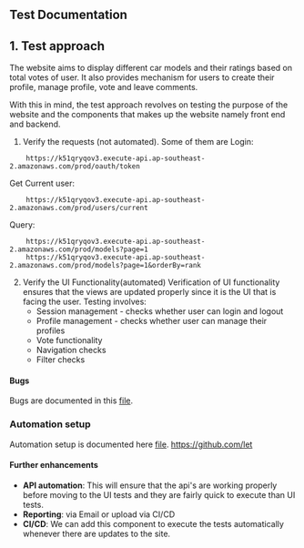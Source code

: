 ## Test Documentation

## 1. Test approach
The website aims to display different car models and their ratings based on total votes of user.
It also provides mechanism for users to create their profile, manage profile, vote and leave comments.

With this in mind, the test approach revolves on testing the  purpose of the website and the components that makes up the website namely front end and backend.

1. Verify the requests (not automated). Some of them are
   Login:
   
```buildoutcfg
    https://k51qryqov3.execute-api.ap-southeast-2.amazonaws.com/prod/oauth/token
```
   Get Current user:
```buildoutcfg
    https://k51qryqov3.execute-api.ap-southeast-2.amazonaws.com/prod/users/current
```
    
Query:
```buildoutcfg
    https://k51qryqov3.execute-api.ap-southeast-2.amazonaws.com/prod/models?page=1
    https://k51qryqov3.execute-api.ap-southeast-2.amazonaws.com/prod/models?page=1&orderBy=rank
```

2. Verify the UI Functionality(automated)
   Verification of UI functionality ensures that the views are updated properly since it is the UI that is facing the user.
   Testing involves:
    - Session management - checks whether user can login and logout
    - Profile management - checks whether user can manage their profiles
    - Vote functionality
    - Navigation checks
    - Filter checks

#### Bugs
Bugs are documented in this [file](https://github.com/letsautom8/westpacUITest/blob/main/Buggy%20Cars%20Rating%20Bugs.docx).

### Automation setup
Automation setup is documented here [file](sautom8/westpacUITest/blob/main/readme.md).
https://github.com/let
#### Further enhancements
- **API automation**: This will ensure that the api's are working properly before moving to the UI tests and they are fairly quick to execute than UI tests.
- **Reporting**: via Email or upload via CI/CD
- **CI/CD**: We can add this component to execute the tests automatically whenever there are updates to the site.


